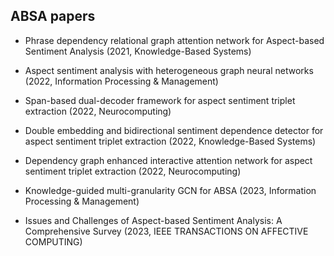 ## ABSA papers

- Phrase dependency relational graph attention network for Aspect-based Sentiment Analysis (2021, Knowledge-Based Systems)

- Aspect sentiment analysis with heterogeneous graph neural networks (2022, Information Processing & Management)

- Span-based dual-decoder framework for aspect sentiment triplet extraction (2022, Neurocomputing)

- Double embedding and bidirectional sentiment dependence detector for aspect sentiment triplet extraction (2022, Knowledge-Based Systems)

- Dependency graph enhanced interactive attention network for aspect sentiment triplet extraction (2022, Neurocomputing)

- Knowledge-guided multi-granularity GCN for ABSA (2023, Information Processing & Management)

- Issues and Challenges of Aspect-based Sentiment Analysis: A Comprehensive Survey (2023, IEEE TRANSACTIONS ON AFFECTIVE COMPUTING)
